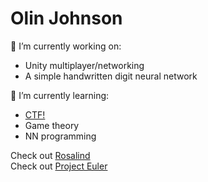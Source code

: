 # Olin Johnson

<!--
**olinjohnson/olinjohnson** is a ✨ _special_ ✨ repository because its `README.md` (this file) appears on your GitHub profile.

Here are some ideas to get you started:

- 🌱 I’m currently learning ...
- 👯 I’m looking to collaborate on ...
- 🤔 I’m looking for help with ...
- 💬 Ask me about ...
- 📫 How to reach me: ...
- ⚡ Fun fact: ...
-->
🔭 I’m currently working on:
<ul>
  <li>Unity multiplayer/networking</li>
  <li>A simple handwritten digit neural network</li>
</ul>

🌱 I’m currently learning:
<ul>
  <li><a href="picoctf.org">CTF!</a></li>
  <li>Game theory</li>
  <li>NN programming</li>
</ul>

Check out [Rosalind](https://rosalind.info) <br/>
Check out [Project Euler](https://projecteuler.net)
